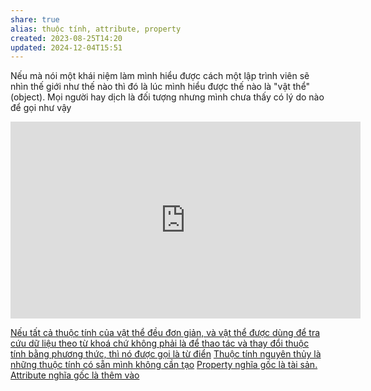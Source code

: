 ```yaml
---
share: true
alias: thuộc tính, attribute, property
created: 2023-08-25T14:20
updated: 2024-12-04T15:51
---
```


Nếu mà nói một khái niệm làm mình hiểu được cách một lập trình viên sẽ nhìn thế giới như thế nào thì đó là lúc mình hiểu được thế nào là "vật thể" (object). Mọi người hay dịch là đối tượng nhưng mình chưa thấy có lý do nào để gọi như vậy
<iframe width="560" height="315" src="https://www.youtube.com/embed/BRSg22VacUA?si=vlnEtXMkzdZB2hE3" title="YouTube video player" frameborder="0" allow="accelerometer; autoplay; clipboard-write; encrypted-media; gyroscope; picture-in-picture; web-share" referrerpolicy="strict-origin-when-cross-origin" allowfullscreen></iframe> 

[Nếu tất cả thuộc tính của vật thể đều đơn giản, và vật thể được dùng để tra cứu dữ liệu theo từ khoá chứ không phải là để thao tác và thay đổi thuộc tính bằng phương thức, thì nó được gọi là từ điển](./M%E1%BA%A3ng,%20t%E1%BB%AB%20%C4%91i%E1%BB%83n/T%E1%BB%AB%20%C4%91i%E1%BB%83n%20l%C3%A0%20v%E1%BA%ADt%20th%E1%BB%83%20%C4%91%C6%B0%E1%BB%A3c%20d%C3%B9ng%20%C4%91%E1%BB%83%20tra%20c%E1%BB%A9u%20d%E1%BB%AF%20li%E1%BB%87u%20theo%20t%E1%BB%AB%20kho%C3%A1%20ch%E1%BB%A9%20kh%C3%B4ng%20ph%E1%BA%A3i%20l%C3%A0%20%C4%91%E1%BB%83%20thao%20t%C3%A1c%20v%C3%A0%20thay%20%C4%91%E1%BB%95i%20thu%E1%BB%99c%20t%C3%ADnh%20b%E1%BA%B1ng%20ph%C6%B0%C6%A1ng%20th%E1%BB%A9c.md)
[Thuộc tính nguyên thủy là những thuộc tính có sẵn mình không cần tạo](./Thu%E1%BB%99c%20t%C3%ADnh%20nguy%C3%AAn%20th%E1%BB%A7y%20l%C3%A0%20nh%E1%BB%AFng%20thu%E1%BB%99c%20t%C3%ADnh%20c%C3%B3%20s%E1%BA%B5n%20m%C3%ACnh%20kh%C3%B4ng%20c%E1%BA%A7n%20t%E1%BA%A1o.md)
[Property nghĩa gốc là tài sản. Attribute nghĩa gốc là thêm vào](../../../../%F0%9F%94%A0K%C3%BD%20t%E1%BB%B1,%20v%C4%83n%20b%E1%BA%A3n.%20Qu%E1%BA%A3n%20l%C3%BD,%20vi%E1%BA%BFt%20v%C3%A0%20xu%E1%BA%A5t%20b%E1%BA%A3n%20n%E1%BB%99i%20dung/K%C3%BD%20t%E1%BB%B1,%20v%C4%83n%20b%E1%BA%A3n,%20ng%C3%B4n%20ng%E1%BB%AF%20%C4%91%C3%A1nh%20d%E1%BA%A5u/Ng%C3%B4n%20ng%E1%BB%AF%20%C4%91%C3%A1nh%20d%E1%BA%A5u/HTML,%20CSS/Property%20ngh%C4%A9a%20g%E1%BB%91c%20l%C3%A0%20t%C3%A0i%20s%E1%BA%A3n.%20Attribute%20ngh%C4%A9a%20g%E1%BB%91c%20l%C3%A0%20th%C3%AAm%20v%C3%A0o.md)